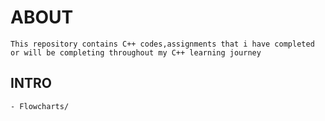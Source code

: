 # ABOUT

```
This repository contains C++ codes,assignments that i have completed or will be completing throughout my C++ learning journey
```

## INTRO

```
- Flowcharts/
```
